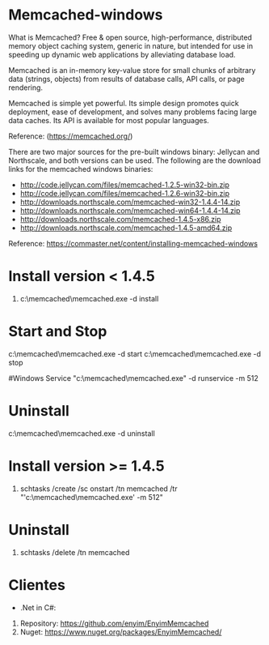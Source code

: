 # Memcached-windows
What is Memcached?
Free & open source, high-performance, distributed memory object caching system, generic in nature, but intended for use in speeding up dynamic web applications by alleviating database load.

Memcached is an in-memory key-value store for small chunks of arbitrary data (strings, objects) from results of database calls, API calls, or page rendering.

Memcached is simple yet powerful. Its simple design promotes quick deployment, ease of development, and solves many problems facing large data caches. Its API is available for most popular languages. 

Reference: (https://memcached.org/)

There are two major sources for the pre-built windows binary: Jellycan and Northscale, and both versions can be used. The following are the download links for the memcached windows binaries:

- http://code.jellycan.com/files/memcached-1.2.5-win32-bin.zip
- http://code.jellycan.com/files/memcached-1.2.6-win32-bin.zip
- http://downloads.northscale.com/memcached-win32-1.4.4-14.zip
- http://downloads.northscale.com/memcached-win64-1.4.4-14.zip
- http://downloads.northscale.com/memcached-1.4.5-x86.zip
- http://downloads.northscale.com/memcached-1.4.5-amd64.zip

Reference: https://commaster.net/content/installing-memcached-windows

# Install version < 1.4.5

1. c:\memcached\memcached.exe -d install

# Start and Stop
c:\memcached\memcached.exe -d start
c:\memcached\memcached.exe -d stop

#Windows Service
"c:\memcached\memcached.exe" -d runservice -m 512

# Uninstall
c:\memcached\memcached.exe -d uninstall

# Install version >= 1.4.5

1. schtasks /create /sc onstart /tn memcached /tr "'c:\memcached\memcached.exe' -m 512"

# Uninstall
1. schtasks /delete /tn memcached

# Clientes

- .Net in C#:
1. Repository: https://github.com/enyim/EnyimMemcached
2. Nuget: https://www.nuget.org/packages/EnyimMemcached/


